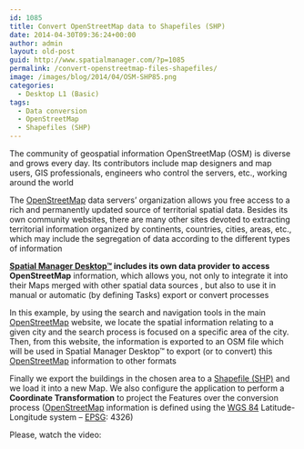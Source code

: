 ```yaml
---
id: 1085
title: Convert OpenStreetMap data to Shapefiles (SHP)
date: 2014-04-30T09:36:24+00:00
author: admin
layout: old-post
guid: http://www.spatialmanager.com/?p=1085
permalink: /convert-openstreetmap-files-shapefiles/
image: /images/blog/2014/04/OSM-SHP85.png
categories:
  - Desktop L1 (Basic)
tags:
  - Data conversion
  - OpenStreetMap
  - Shapefiles (SHP)
---
```

The community of geospatial information OpenStreetMap (OSM) is diverse and grows every day. Its contributors include map designers and map users, GIS professionals, engineers who control the servers, etc., working around the world<!--more-->

The <a title="OpenStreetMap main website" href="http://www.openstreetmap.org" target="_blank" rel="nofollow">OpenStreetMap</a> data servers&#8217; organization allows you free access to a rich and permanently updated source of territorial spatial data. Besides its own community websites, there are many other sites devoted to extracting territorial information organized by continents, countries, cities, areas, etc., which may include the segregation of data according to the different types of information

**<a href="http://www.spatialmanager.com/spm-desktop/" target="_blank" rel="nofollow">Spatial Manager Desktop™</a> includes its own data provider to access OpenStreetMap** information, which allows you, not only to integrate it into their Maps merged with other spatial data sources , but also to use it in manual or automatic (by defining Tasks) export or convert processes

In this example, by using the search and navigation tools in the main <a title="OpenStreetMap main website" href="http://www.openstreetmap.org" target="_blank" rel="nofollow">OpenStreetMap</a> website, we locate the spatial information relating to a given city and the search process is focused on a specific area of the city. Then, from this website, the information is exported to an OSM file which will be used in Spatial Manager Desktop™ to export (or to convert) this <a title="OpenStreetMap main website" href="http://www.openstreetmap.org" target="_blank" rel="nofollow">OpenStreetMap</a> information to other formats

Finally we export the buildings in the chosen area to a <a title="Shapefile Wiki" href="http://en.wikipedia.org/wiki/Shapefile" target="_blank" rel="nofollow">Shapefile (SHP)</a> and we load it into a new Map. We also configure the application to perform a **Coordinate Transformation** to project the Features over the conversion process (<a title="OpenStreetMap main website" href="http://www.openstreetmap.org" target="_blank" rel="nofollow">OpenStreetMap</a> information is defined using the <a title="World Geodetic System" href="http://en.wikipedia.org/wiki/WGS_84" target="_blank" rel="nofollow">WGS 84</a> Latitude-Longitude system &#8211; <a title="EPSG Geodetic Parameter Dataset" href="http://www.epsg-registry.org/" target="_blank" rel="nofollow">EPSG</a>: 4326)

Please, watch the video:
